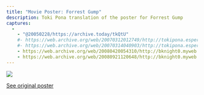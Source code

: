 ```yaml
---
title: "Movie Poster: Forrest Gump"
description: Toki Pona translation of the poster for Forrest Gump
captures:
  -
    - "@20050228/https://archive.today/tkQtU"
    #- https://web.archive.org/web/20070312012749/http://tokipona.esperanto-jeunes.org:80/image/postergump.html
    #- https://web.archive.org/web/20070314040903/http://tokipona.esperanto-jeunes.org:80/image/postergump.html
    - https://web.archive.org/web/20080420054310/http://bknight0.myweb.uga.edu:80/toki/image/postergump.html
    - https://web.archive.org/web/20080921120648/http://bknight0.myweb.uga.edu:80/toki/image/postergump.html
---
```



![](/images/postergump.jpg)

[See original poster](https://web.archive.org/web/20051221061137/https://images.art.com/images/products/large/10126000/10126404.jpg)